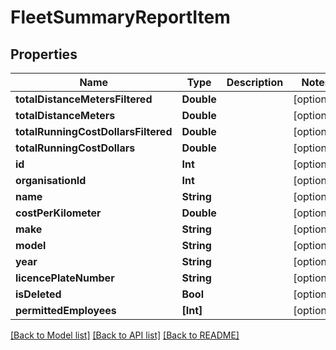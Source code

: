 # FleetSummaryReportItem

## Properties
Name | Type | Description | Notes
------------ | ------------- | ------------- | -------------
**totalDistanceMetersFiltered** | **Double** |  | [optional] 
**totalDistanceMeters** | **Double** |  | [optional] 
**totalRunningCostDollarsFiltered** | **Double** |  | [optional] 
**totalRunningCostDollars** | **Double** |  | [optional] 
**id** | **Int** |  | [optional] 
**organisationId** | **Int** |  | [optional] 
**name** | **String** |  | [optional] 
**costPerKilometer** | **Double** |  | [optional] 
**make** | **String** |  | [optional] 
**model** | **String** |  | [optional] 
**year** | **String** |  | [optional] 
**licencePlateNumber** | **String** |  | [optional] 
**isDeleted** | **Bool** |  | [optional] 
**permittedEmployees** | **[Int]** |  | [optional] 

[[Back to Model list]](../README.md#documentation-for-models) [[Back to API list]](../README.md#documentation-for-api-endpoints) [[Back to README]](../README.md)


